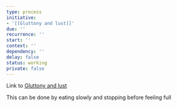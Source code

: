 ```yaml
---
type: process
initiative:
- '[[Gluttony and lust]]'
due: ''
recurrence: ''
start: ''
context: ''
dependency: ''
delay: false
status: working
private: false
---
```


Link to [Gluttony and lust](docs/sidebar1/Initiatives/bad%20traits/Gluttony%20and%20lust.md)

This can be done by eating slowly and stopping before feeling full
